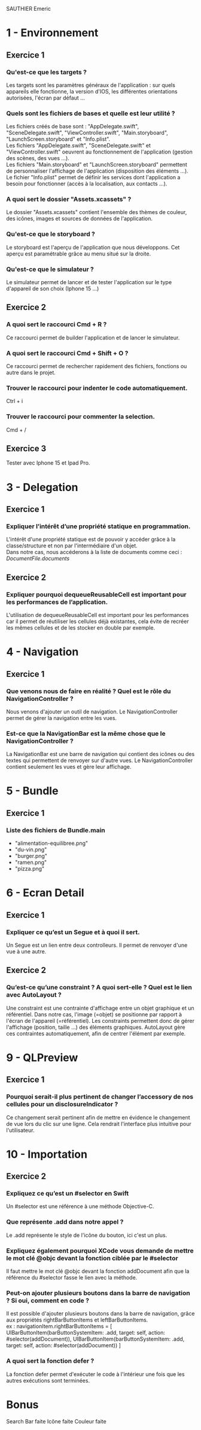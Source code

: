 SAUTHIER Emeric

# 1 - Environnement
## Exercice 1
### Qu'est-ce que les targets ?
Les targets sont les paramètres généraux de l'application : sur quels appareils elle fonctionne, la version d'IOS, les différentes orientations autorisées, l'écran par défaut ...

### Quels sont les fichiers de bases et quelle est leur utilité ?
Les fichiers créés de base sont : "AppDelegate.swift", "SceneDelegate.swift", "ViewController.swift", "Main.storyboard", "LaunchScreen.storyboard" et "Info.plist".  
Les fichiers "AppDelegate.swift", "SceneDelegate.swift" et "ViewController.swift" oeuvrent au fonctionnement de l'application (gestion des scènes, des vues ...).  
Les fichiers "Main.storyboard" et "LaunchScreen.storyboard" permettent de personnaliser l'affichage de l'application (disposition des éléments ...).  
Le fichier "Info.plist" permet de définir les services dont l'application a besoin pour fonctionner (accès à la localisation, aux contacts ...).  

### A quoi sert le dossier "Assets.xcassets" ?
Le dossier "Assets.xcassets" contient l'ensemble des thèmes de couleur, des icônes, images et sources de données de l'application.  

### Qu'est-ce que le storyboard ?
Le storyboard est l'aperçu de l'application que nous développons. Cet aperçu est paramétrable grâce au menu situé sur la droite.  

### Qu'est-ce que le simulateur ?
Le simulateur permet de lancer et de tester l'application sur le type d'appareil de son choix (Iphone 15 ...)

## Exercice 2
### A quoi sert le raccourci Cmd + R ?
Ce raccourci permet de builder l'application et de lancer le simulateur.

### A quoi sert le raccourci Cmd + Shift + O ?
Ce raccourci permet de rechercher rapidement des fichiers, fonctions ou autre dans le projet.

### Trouver le raccourci pour indenter le code automatiquement.
Ctrl + i

### Trouver le raccourci pour commenter la selection.
Cmd + /

## Exercice 3
Tester avec Iphone 15 et Ipad Pro.

# 3 - Delegation
## Exercice 1
### Expliquer l’intérêt d’une propriété statique en programmation.
L'intérêt d'une propriété statique est de pouvoir y accéder grâce à la classe/structure et non par l'intermédiaire d'un objet.  
Dans notre cas, nous accéderons à la liste de documents comme ceci : _DocumentFile.documents_

## Exercice 2
### Expliquer pourquoi dequeueReusableCell est important pour les performances de l’application.
L'utilisation de dequeueReusableCell est important pour les performances car il permet de réutiliser les cellules déjà existantes, cela évite de recréer les mêmes cellules et de les stocker en double par exemple.

# 4 - Navigation
## Exercice 1
### Que venons nous de faire en réalité ? Quel est le rôle du NavigationController ?
Nous venons d'ajouter un outil de navigation. Le NavigationController permet de gérer la navigation entre les vues.

### Est-ce que la NavigationBar est la même chose que le NavigationController ?
La NavigationBar est une barre de navigation qui contient des icônes ou des textes qui permettent de renvoyer sur d'autre vues. Le NavigationController contient seulement les vues et gère leur affichage.

# 5 - Bundle
## Exercice 1
### Liste des fichiers de Bundle.main
- "alimentation-equilibree.png"
- "du-vin.png"
- "burger.png"
- "ramen.png"
- "pizza.png"

# 6 - Ecran Detail
## Exercice 1
### Expliquer ce qu’est un Segue et à quoi il sert.
Un Segue est un lien entre deux controlleurs. Il permet de renvoyer d'une vue à une autre.

## Exercice 2
### Qu’est-ce qu’une constraint ? A quoi sert-elle ? Quel est le lien avec AutoLayout ?
Une constraint est une contrainte d'affichage entre un objet graphique et un référentiel. Dans notre cas, l'image (=objet) se positionne par rapport à l'écran de l'appareil (=référentiel).
Les constraints permettent donc de gérer l'affichage (position, taille ...) des éléments graphiques.
AutoLayout gère ces contraintes automatiquement, afin de centrer l'élément par exemple.

# 9 - QLPreview
## Exercice 1
### Pourquoi serait-il plus pertinent de changer l’accessory de nos cellules pour un disclosureIndicator ?
Ce changement serait pertinent afin de mettre en évidence le changement de vue lors du clic sur une ligne. Cela rendrait l'interface plus intuitive pour l'utilisateur.

# 10 - Importation
## Exercice 2
### Expliquez ce qu’est un #selector en Swift
Un #selector est une référence à une méthode Objective-C.

### Que représente .add dans notre appel ?
Le .add représente le style de l'icône du bouton, ici c'est un plus.

### Expliquez également pourquoi XCode vous demande de mettre le mot clé @objc devant la fonction ciblée par le #selector
Il faut mettre le mot clé @objc devant la fonction addDocument afin que la référence du #selector fasse le lien avec la méthode.

### Peut-on ajouter plusieurs boutons dans la barre de navigation ? Si oui, comment en code ?
Il est possible d'ajouter plusieurs boutons dans la barre de navigation, grâce aux propriétés rightBarButtonItems et leftBarButtonItems.  
ex : navigationItem.rightBarButtonItems = [ UIBarButtonItem(barButtonSystemItem: .add, target: self, action: #selector(addDocument)), UIBarButtonItem(barButtonSystemItem: .add, target: self, action: #selector(addDocument)) ]

### A quoi sert la fonction defer ?
La fonction defer permet d'exécuter le code à l'intérieur une fois que les autres exécutions sont terminées.

# Bonus
Search Bar faite
Icône faite
Couleur faite
